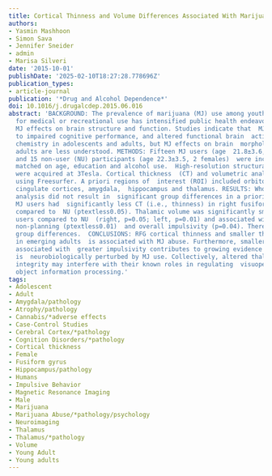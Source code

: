```yaml
---
title: Cortical Thinness and Volume Differences Associated With Marijuana Abuse in Emerging Adults
authors:
- Yasmin Mashhoon
- Simon Sava
- Jennifer Sneider
- admin
- Marisa Silveri
date: '2015-10-01'
publishDate: '2025-02-10T18:27:28.778696Z'
publication_types:
- article-journal
publication: '*Drug and Alcohol Dependence*'
doi: 10.1016/j.drugalcdep.2015.06.016
abstract: 'BACKGROUND: The prevalence of marijuana (MJ) use among youth and its legalization
  for medical or recreational use has intensified public health endeavors of  understanding
  MJ effects on brain structure and function. Studies indicate that  MJ use is related
  to impaired cognitive performance, and altered functional brain  activation and
  chemistry in adolescents and adults, but MJ effects on brain  morphology in emerging
  adults are less understood. METHODS: Fifteen MJ users (age  21.8±3.6, 2 females)
  and 15 non-user (NU) participants (age 22.3±3.5, 2 females)  were included, demographically
  matched on age, education and alcohol use.  High-resolution structural MR images
  were acquired at 3Tesla. Cortical thickness  (CT) and volumetric analyses were performed
  using Freesurfer. A priori regions of  interest (ROI) included orbitofrontal and
  cingulate cortices, amygdala,  hippocampus and thalamus. RESULTS: Whole brain CT
  analysis did not result in  significant group differences in a priori ROIs but revealed
  MJ users had  significantly less CT (i.e., thinness) in right fusiform gyrus (rFG)
  compared to  NU (ptextless0.05). Thalamic volume was significantly smaller in MJ
  users compared to NU  (right, p=0.05; left, p=0.01) and associated with greater
  non-planning (ptextless0.01)  and overall impulsivity (p=0.04). There were no other
  group differences.  CONCLUSIONS: RFG cortical thinness and smaller thalamic volume
  in emerging adults  is associated with MJ abuse. Furthermore, smaller thalamic volume
  associated with  greater impulsivity contributes to growing evidence that the thalamus
  is  neurobiologically perturbed by MJ use. Collectively, altered thalamic and rFG  structural
  integrity may interfere with their known roles in regulating  visuoperceptual and
  object information processing.'
tags:
- Adolescent
- Adult
- Amygdala/pathology
- Atrophy/pathology
- Cannabis/*adverse effects
- Case-Control Studies
- Cerebral Cortex/*pathology
- Cognition Disorders/*pathology
- Cortical thickness
- Female
- Fusiform gyrus
- Hippocampus/pathology
- Humans
- Impulsive Behavior
- Magnetic Resonance Imaging
- Male
- Marijuana
- Marijuana Abuse/*pathology/psychology
- Neuroimaging
- Thalamus
- Thalamus/*pathology
- Volume
- Young Adult
- Young adults
---
```

